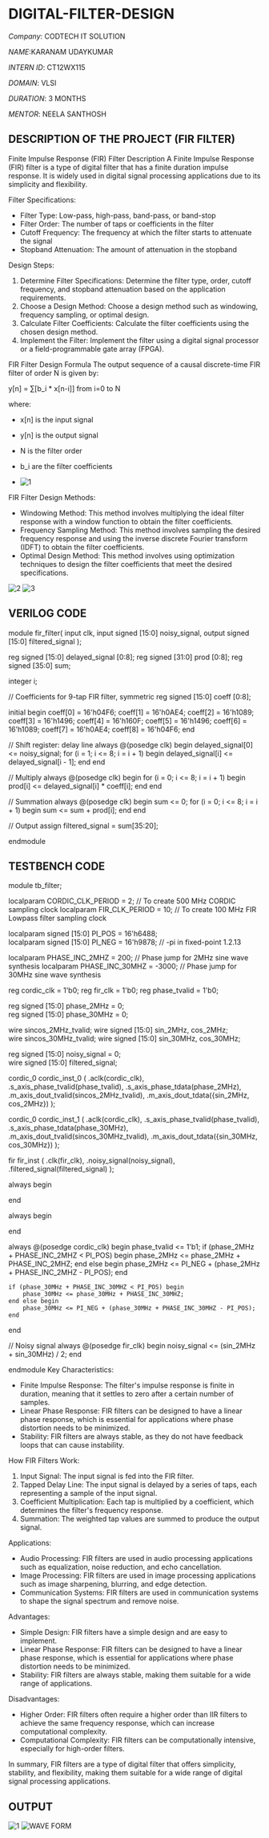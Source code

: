 # DIGITAL-FILTER-DESIGN
*Company*: CODTECH IT SOLUTION

*NAME*:KARANAM UDAYKUMAR

*INTERN ID*: CT12WX115

*DOMAIN*: VLSI

*DURATION*: 3 MONTHS

*MENTOR*: NEELA SANTHOSH


## DESCRIPTION OF THE PROJECT (FIR FILTER)

Finite Impulse Response (FIR) Filter Description
A Finite Impulse Response (FIR) filter is a type of digital filter that has a finite duration impulse response. It is widely used in digital signal processing applications due to its simplicity and flexibility.

Filter Specifications:
- Filter Type: Low-pass, high-pass, band-pass, or band-stop
- Filter Order: The number of taps or coefficients in the filter
- Cutoff Frequency: The frequency at which the filter starts to attenuate the signal
- Stopband Attenuation: The amount of attenuation in the stopband

Design Steps:
1. Determine Filter Specifications: Determine the filter type, order, cutoff frequency, and stopband attenuation based on the application requirements.
2. Choose a Design Method: Choose a design method such as windowing, frequency sampling, or optimal design.
3. Calculate Filter Coefficients: Calculate the filter coefficients using the chosen design method.
4. Implement the Filter: Implement the filter using a digital signal processor or a field-programmable gate array (FPGA).



FIR Filter Design Formula
The output sequence of a causal discrete-time FIR filter of order N is given by:

y[n] = ∑[b_i * x[n-i]] from i=0 to N

where:
- x[n] is the input signal
- y[n] is the output signal
- N is the filter order
- b_i are the filter coefficients

- ![1](https://github.com/user-attachments/assets/0c5c55d9-cece-425d-841d-06386be0c13a)

FIR Filter Design Methods:
- Windowing Method: This method involves multiplying the ideal filter response with a window function to obtain the filter coefficients.
- Frequency Sampling Method: This method involves sampling the desired frequency response and using the inverse discrete Fourier transform (IDFT) to obtain the filter coefficients.
- Optimal Design Method: This method involves using optimization techniques to design the filter coefficients that meet the desired specifications.

![2](https://github.com/user-attachments/assets/2f9d209d-af28-4ecd-8a79-aa5f14d66be3)
![3](https://github.com/user-attachments/assets/243f2552-2a79-4fb5-a097-22ca56cd7b35)

## VERILOG CODE 

module fir_filter(
    input clk,
    input signed [15:0] noisy_signal,
    output signed [15:0] filtered_signal
);

reg signed [15:0] delayed_signal [0:8];
reg signed [31:0] prod [0:8];
reg signed [35:0] sum;

integer i;

// Coefficients for 9-tap FIR filter, symmetric
reg signed [15:0] coeff [0:8];

initial begin
    coeff[0] = 16'h04F6;
    coeff[1] = 16'h0AE4;
    coeff[2] = 16'h1089;
    coeff[3] = 16'h1496;
    coeff[4] = 16'h160F;
    coeff[5] = 16'h1496;
    coeff[6] = 16'h1089;
    coeff[7] = 16'h0AE4;
    coeff[8] = 16'h04F6;
end

// Shift register: delay line
always @(posedge clk) begin
    delayed_signal[0] <= noisy_signal;
         for (i = 1; i <= 8; i = i + 1) begin
            delayed_signal[i] <= delayed_signal[i - 1];
        end
end

// Multiply
always @(posedge clk) begin
    for (i = 0; i <= 8; i = i + 1) begin
        prod[i] <= delayed_signal[i] * coeff[i];
    end
end

// Summation
always @(posedge clk) begin
    sum <= 0;
    for (i = 0; i <= 8; i = i + 1) begin
        sum <= sum + prod[i];
    end
end

// Output
assign filtered_signal = sum[35:20];

endmodule





## TESTBENCH CODE


module tb_filter;


localparam CORDIC_CLK_PERIOD = 2; // To create 500 MHz CORDIC sampling clock
localparam FIR_CLK_PERIOD = 10; // To create 100 MHz FIR Lowpass filter sampling clock

localparam signed [15:0] PI_POS = 16'h6488;                             
localparam signed [15:0] PI_NEG = 16'h9878; // -pi in fixed-point 1.2.13

localparam PHASE_INC_2MHZ = 200; // Phase jump for 2MHz sine wave synthesis
localparam PHASE_INC_30MHZ = -3000; // Phase jump for 30MHz sine wave synthesis

reg cordic_clk = 1'b0;
reg fir_clk = 1'b0;
reg phase_tvalid = 1'b0;

reg signed [15:0] phase_2MHz = 0;                            
reg signed [15:0] phase_30MHz = 0;                             

wire sincos_2MHz_tvalid;
wire signed [15:0] sin_2MHz, cos_2MHz;                           
wire sincos_30MHz_tvalid;
wire signed [15:0] sin_30MHz, cos_30MHz;                            

reg signed [15:0] noisy_signal = 0;                                            
wire signed [15:0] filtered_signal;                                                  

                                     
cordic_0 cordic_inst_0 (
    .aclk(cordic_clk),
    .s_axis_phase_tvalid(phase_tvalid),
    .s_axis_phase_tdata(phase_2MHz),
    .m_axis_dout_tvalid(sincos_2MHz_tvalid),
    .m_axis_dout_tdata({sin_2MHz, cos_2MHz})
);

cordic_0 cordic_inst_1 (
    .aclk(cordic_clk),
    .s_axis_phase_tvalid(phase_tvalid),
    .s_axis_phase_tdata(phase_30MHz),
    .m_axis_dout_tvalid(sincos_30MHz_tvalid),
    .m_axis_dout_tdata({sin_30MHz, cos_30MHz})
);

fir fir_inst (
    .clk(fir_clk),
    .noisy_signal(noisy_signal),
    .filtered_signal(filtered_signal)
);

                  
always begin
                                                    
end

always begin
                                           
end

              
always @(posedge cordic_clk) begin
    phase_tvalid <= 1'b1;
    if (phase_2MHz + PHASE_INC_2MHZ < PI_POS) begin
        phase_2MHz <= phase_2MHz + PHASE_INC_2MHZ;
    end else begin
        phase_2MHz <= PI_NEG + (phase_2MHz + PHASE_INC_2MHZ - PI_POS);
    end

    if (phase_30MHz + PHASE_INC_30MHZ < PI_POS) begin
        phase_30MHz <= phase_30MHz + PHASE_INC_30MHZ;
    end else begin
        phase_30MHz <= PI_NEG + (phase_30MHz + PHASE_INC_30MHZ - PI_POS);
    end
end

// Noisy signal
always @(posedge fir_clk) begin
    noisy_signal <= (sin_2MHz + sin_30MHz) / 2;
end

endmodule
Key Characteristics:
- Finite Impulse Response: The filter's impulse response is finite in duration, meaning that it settles to zero after a certain number of samples.
- Linear Phase Response: FIR filters can be designed to have a linear phase response, which is essential for applications where phase distortion needs to be minimized.
- Stability: FIR filters are always stable, as they do not have feedback loops that can cause instability.

How FIR Filters Work:
1. Input Signal: The input signal is fed into the FIR filter.
2. Tapped Delay Line: The input signal is delayed by a series of taps, each representing a sample of the input signal.
3. Coefficient Multiplication: Each tap is multiplied by a coefficient, which determines the filter's frequency response.
4. Summation: The weighted tap values are summed to produce the output signal.

Applications:
- Audio Processing: FIR filters are used in audio processing applications such as equalization, noise reduction, and echo cancellation.
- Image Processing: FIR filters are used in image processing applications such as image sharpening, blurring, and edge detection.
- Communication Systems: FIR filters are used in communication systems to shape the signal spectrum and remove noise.

Advantages:
- Simple Design: FIR filters have a simple design and are easy to implement.
- Linear Phase Response: FIR filters can be designed to have a linear phase response, which is essential for applications where phase distortion needs to be minimized.
- Stability: FIR filters are always stable, making them suitable for a wide range of applications.

Disadvantages:
- Higher Order: FIR filters often require a higher order than IIR filters to achieve the same frequency response, which can increase computational complexity.
- Computational Complexity: FIR filters can be computationally intensive, especially for high-order filters.

In summary, FIR filters are a type of digital filter that offers simplicity, stability, and flexibility, making them suitable for a wide range of digital signal processing applications.



## OUTPUT 
![1](https://github.com/user-attachments/assets/de0ade08-e538-49f0-9f1c-0c17e23ab65d)
![WAVE FORM](https://github.com/user-attachments/assets/d047febb-b8b9-483e-96f4-1fb52d155971)
